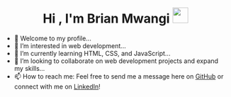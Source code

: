 <h1 align="center">Hi , I'm Brian Mwangi <img src="https://media.giphy.com/media/hvRJCLFzcasrR4ia7z/giphy.gif" width="35"></h1>
<p align="center">
  <a href="https://github.com/DenverCoder1/readme-typing-svg">



  </a>
</p>



- 👋 Welcome to my profile...
- 👀 I’m interested in web development...
- 🌱 I’m currently learning HTML, CSS, and JavaScript...
- 💞️ I’m looking to collaborate on web development projects and expand my skills...
- 📫 How to reach me: Feel free to send me a message here on [GitHub](https://github.com/YourGitHubUsername) or connect with me on [LinkedIn](https://www.linkedin.com/in/YourLinkedInProfile)!


<!---
Mwangi-Brian8/Mwangi-Brian8 is a ✨ special ✨ repository because its `README.md` (this file) appears on your GitHub profile.
You can click the Preview link to take a look at your changes.
--->
